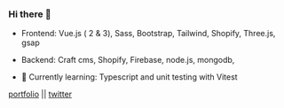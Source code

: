### Hi there 👋

- Frontend: Vue.js ( 2 & 3), Sass, Bootstrap, Tailwind, Shopify, Three.js, gsap
- Backend: Craft cms, Shopify, Firebase, node.js, mongodb,

- 🔭 Currently learning: Typescript and unit testing with Vitest

[portfolio](https://momodonzo.dev) || [twitter](https://twitter.com/hamedonzo)


<!--
**demahom18/demahom18** is a ✨ _special_ ✨ repository because its `README.md` (this file) appears on your GitHub profile.

Here are some ideas to get you started:

- 🌱 I’m currently learning ...
- 👯 I’m looking to collaborate on ...
- 🤔 I’m looking for help with ...
- 💬 Ask me about ...
- 📫 How to reach me: ...
- 😄 Pronouns: ...
- ⚡ Fun fact: ...
-->

